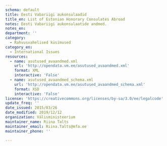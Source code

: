 ```yaml
---
schema: default
title: Eesti Vabariigi aukonsulaadid
title_en: List of Estonian Honorary Consulates Abroad
notes: Eesti Vabariigi aukonsulaatide andmed.
notes_en:
department: ''
category:
  - Rahvusvahelised küsimused
category_en:
  - International Issues
resources:
  - name: asutused_avaandmed.xml
    url: 'http://opendata.vm.ee/asutused_avaandmed.xml'
    format: XML
    interactive: 'False'
  - name: asutused_avaandmed_schema.xml
    url: 'http://opendata.vm.ee/asutused_avaandmed_schema.xml'
    format: XSD
    interactive: 'False'
license: 'https://creativecommons.org/licenses/by-sa/3.0/ee/legalcode'
update_freq: ''
date_issued: 2015/03/26
date_modified: 2019/12/12
organization: Välisministeerium
maintainer_name: Riina Talts
maintainer_email: Riina.Talts@mfa.ee
maintainer_phone: ''

---
```

